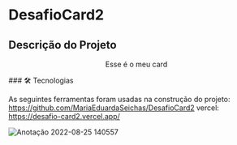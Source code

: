 # DesafioCard2
## Descrição do Projeto
<p align="center">Esse é o meu card</p>
### 🛠 Tecnologias

As seguintes ferramentas foram usadas na construção do projeto:
https://github.com/MariaEduardaSeichas/DesafioCard2
vercel: https://desafio-card2.vercel.app/

![Anotação 2022-08-25 140557](https://user-images.githubusercontent.com/85970732/186738665-c9d90e11-7f6a-40f2-a8ac-f721b56bb72d.png)
